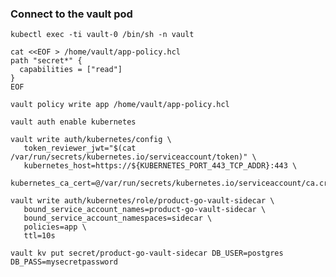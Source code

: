### Connect to the vault pod

```shell script
kubectl exec -ti vault-0 /bin/sh -n vault
```

```shell script
cat <<EOF > /home/vault/app-policy.hcl
path "secret*" {
  capabilities = ["read"]
}
EOF
```

```shell script
vault policy write app /home/vault/app-policy.hcl
```

```shell script
vault auth enable kubernetes
```

```shell script
vault write auth/kubernetes/config \
   token_reviewer_jwt="$(cat /var/run/secrets/kubernetes.io/serviceaccount/token)" \
   kubernetes_host=https://${KUBERNETES_PORT_443_TCP_ADDR}:443 \
   kubernetes_ca_cert=@/var/run/secrets/kubernetes.io/serviceaccount/ca.crt
```

```shell script
vault write auth/kubernetes/role/product-go-vault-sidecar \
   bound_service_account_names=product-go-vault-sidecar \
   bound_service_account_namespaces=sidecar \
   policies=app \
   ttl=10s
```

```shell script
vault kv put secret/product-go-vault-sidecar DB_USER=postgres DB_PASS=mysecretpassword
```